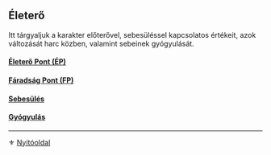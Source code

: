 ## Életerő

Itt tárgyaljuk a karakter előterővel, sebesüléssel kapcsolatos értékeit, azok változását harc közben, valamint sebeinek gyógyulását.

#### [Életerő Pont (ÉP)](061_01_eletero_pont.md)

#### [Fáradság Pont (FP)](061_02_faradsag_pont.md)

#### [Sebesülés](061_03_sebesules.md)

#### [Gyógyulás](061_04_gyogyulas.md)

---

⚜️ [Nyitóoldal](start.md#6-harcrendszer-%EF%B8%8F)
